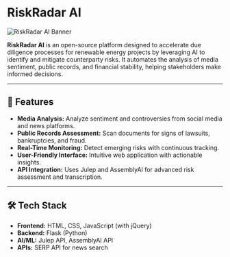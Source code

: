 # RiskRadar AI

![RiskRadar AI Banner](https://via.placeholder.com/1200x400?text=RiskRadar+AI) <!-- Replace with your project banner image -->

**RiskRadar AI** is an open-source platform designed to accelerate due diligence processes for renewable energy projects by leveraging AI to identify and mitigate counterparty risks. It automates the analysis of media sentiment, public records, and financial stability, helping stakeholders make informed decisions.

---

## 🚀 Features

- **Media Analysis:** Analyze sentiment and controversies from social media and news platforms.
- **Public Records Assessment:** Scan documents for signs of lawsuits, bankruptcies, and fraud.
- **Real-Time Monitoring:** Detect emerging risks with continuous tracking.
- **User-Friendly Interface:** Intuitive web application with actionable insights.
- **API Integration:** Uses Julep and AssemblyAI for advanced risk assessment and transcription.

---

## 🛠️ Tech Stack

- **Frontend:** HTML, CSS, JavaScript (with jQuery)
- **Backend:** Flask (Python)
- **AI/ML:** Julep API, AssemblyAI API
- **APIs:** SERP API for news search

